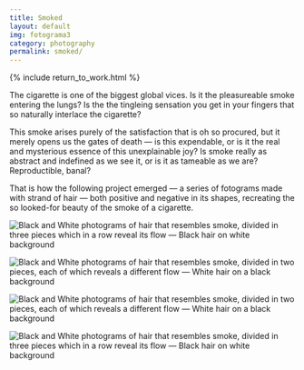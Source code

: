 ```yaml
---
title: Smoked
layout: default
img: fotograma3
category: photography
permalink: smoked/
---
```


{% include return_to_work.html %}

The cigarette is one of the biggest global vices. Is it the pleasureable smoke entering the lungs? Is the the tingleing sensation you get in your fingers that so naturally interlace the cigarette?

This smoke arises purely of the satisfaction that is oh so procured, but it merely opens us the gates of death — is this expendable, or is it the real and mysterious essence of this unexplainable joy? Is smoke really as abstract and indefined as we see it, or is it as tameable as we are? Reproductible, banal?

That is how the following project emerged — a series of fotograms made with strand of hair — both positive and negative in its shapes, recreating the so looked-for beauty of the smoke of a cigarette.


![Black and White photograms of hair that resembles smoke, divided in three pieces which in a row reveal its flow — Black hair on white background]({{site.baseurl}}/assets/images/fotograma3.png "Dark")

![Black and White photograms of hair that resembles smoke, divided in two pieces, each of which reveals a different flow — White hair on a black background]({{site.baseurl}}/assets/images/fotograma2.png "Smokes")

![Black and White photograms of hair that resembles smoke, divided in two pieces, each of which reveals a different flow — White hair on a black background]({{site.baseurl}}/assets/images/fotograma1.png "Smokes point one")

![Black and White photograms of hair that resembles smoke, divided in three pieces which in a row reveal its flow — Black hair on white background]({{site.baseurl}}/assets/images/fotograma4.png "Together yet apart")
